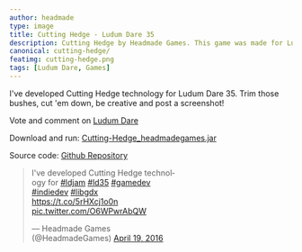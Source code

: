 ```yaml
---
author: headmade
type: image
title: Cutting Hedge - Ludum Dare 35
description: Cutting Hedge by Headmade Games. This game was made for Ludum Dare 35.
canonical: cutting-hedge/
featimg: cutting-hedge.png
tags: [Ludum Dare, Games]
---
```


I've developed Cutting Hedge technology for Ludum Dare 35. Trim those bushes, cut 'em down, be creative and post a screenshot!

Vote and comment on <a href="http://ludumdare.com/compo/ludum-dare-35/?action=preview&uid=42076">Ludum Dare</a>

Download and run: <a href="https://github.com/headmadegames/LudumDare35/releases/download/0.1/Cutting-Hedge_headmadegames.jar">Cutting-Hedge_headmadegames.jar</a>

Source code: <a href="https://github.com/headmadegames/LudumDare35">Github Repository</a>

<div style="width: 300px" class="tweet">
    <blockquote class="twitter-tweet" data-partner="tweetdeck"><p lang="en" dir="ltr">I&#39;ve developed Cutting Hedge technology for <a href="https://twitter.com/hashtag/ldjam?src=hash">#ldjam</a> <a href="https://twitter.com/hashtag/ld35?src=hash">#ld35</a> <a href="https://twitter.com/hashtag/gamedev?src=hash">#gamedev</a> <a href="https://twitter.com/hashtag/indiedev?src=hash">#indiedev</a> <a href="https://twitter.com/hashtag/libgdx?src=hash">#libgdx</a> <a href="https://t.co/5rHXcj1o0n">https://t.co/5rHXcj1o0n</a> <a href="https://t.co/O6WPwrAbQW">pic.twitter.com/O6WPwrAbQW</a></p>&mdash; Headmade Games (@HeadmadeGames) <a href="https://twitter.com/HeadmadeGames/status/722463659348357122">April 19, 2016</a></blockquote>
    <script async src="//platform.twitter.com/widgets.js" charset="utf-8"></script>
</div>
